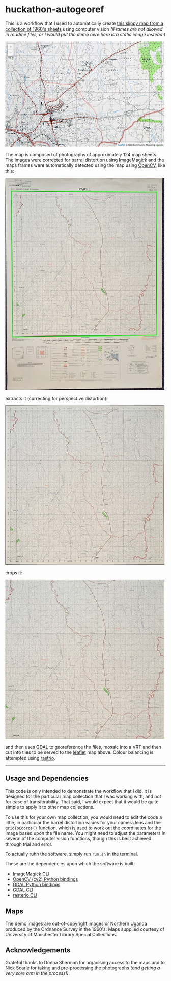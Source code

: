 # huckathon-autogeoref

This is a workflow that I used to automatically create [this slippy map from a collection of 1960's sheets](http://huckg.is/uganda50k) using computer vision *(iFrames are not allowed in readme files, or I would put the demo here here is a static image instead:)*

[![screenshot](images/screenshot.png)](http://huckg.is/uganda50k)

The map is composed of photographs of approximately 124 map sheets. The images were corrected for barral distortion using [ImageMagick](https://www.imagemagick.org/script/index.php) and the maps frames were automatically detected using the map using [OpenCV](https://opencv.org/), like this:

![cv demo](images/contour.jpg)

extracts it (correcting for perspective distortion):

![extracted map](images/out.jpg)

crops it:

![cropped map](images/out2.jpg)

and then uses [GDAL](http://www.gdal.org/) to georeference the files, mosaic into a VRT and then cut into tiles to be served to the [leaflet](https://leafletjs.com/) map above. Colour balancing is attempted using [rastrio](https://rasterio.readthedocs.io/en/latest/).

---

## Usage and Dependencies

This code is only intended to demonstrate the workflow that I did, it is designed for the particular map collection that I was working with,  and not for ease of transferability. That said, I would expect that it would be quite simple to apply it to other map collections.

To use this for your own map collection, you would need to edit the code a little, in particular the barrel distortion values for your camera lens and the `gridToCoords()` function, which is used to work out the coordinates for the image based upon the file name. You might need to adjust the parameters in several of the computer vision functions, though this is best achieved through trial and error.

To actually ruhn the software, simply run `run.sh` in the terminal.

These are the dependencies upon which the software is built:

* [ImageMagick CLI](https://www.imagemagick.org/script/index.php)
* [OpenCV (cv2) Python bindings](https://opencv.org/)
* [GDAL Python bindings](http://www.gdal.org/) 
* [GDAL CLI](http://www.gdal.org/)
* [rasterio CLI](https://rasterio.readthedocs.io/en/latest/)

## Maps
The demo images are out-of-copyright images or Northern Uganda produced by the Ordnance Survey in the 1960's. Maps supplied courtesy of University of Manchester Library Special Collections.

## Acknowledgements
Grateful thanks to Donna Sherman for organising access to the maps and to Nick Scarle for taking and pre-processing the photographs *(and getting a very sore arm in the process!)*.